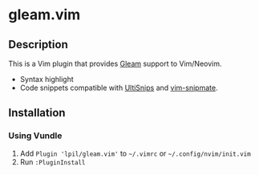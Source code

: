 # gleam.vim

## Description

This is a Vim plugin that provides [Gleam][gleam] support to Vim/Neovim.

- Syntax highlight
- Code snippets compatible with
  [UltiSnips](https://github.com/SirVer/ultisnips) and
  [vim-snipmate](https://github.com/garbas/vim-snipmate).

## Installation

### Using Vundle

1. Add `Plugin 'lpil/gleam.vim'` to `~/.vimrc` or `~/.config/nvim/init.vim`
2. Run `:PluginInstall`

[gleam]: https://github.com/lpil/gleam.vim
